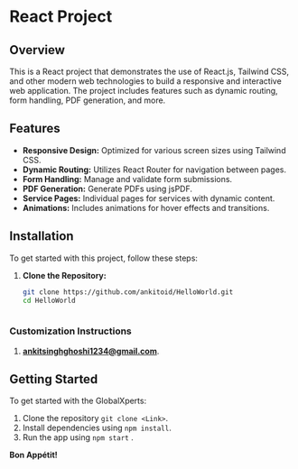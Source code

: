 # React Project

## Overview

This is a React project that demonstrates the use of React.js, Tailwind CSS, and other modern web technologies to build a responsive and interactive web application. The project includes features such as dynamic routing, form handling, PDF generation, and more.

## Features

- **Responsive Design:** Optimized for various screen sizes using Tailwind CSS.
- **Dynamic Routing:** Utilizes React Router for navigation between pages.
- **Form Handling:** Manage and validate form submissions.
- **PDF Generation:** Generate PDFs using jsPDF.
- **Service Pages:** Individual pages for services with dynamic content.
- **Animations:** Includes animations for hover effects and transitions.

## Installation

To get started with this project, follow these steps:

1. **Clone the Repository:**

   ```bash
   git clone https://github.com/ankitoid/HelloWorld.git
   cd HelloWorld



### Customization Instructions

1. **ankitsinghghoshi1234@gmail.com**.


## Getting Started

To get started with the GlobalXperts:

1. Clone the repository `git clone <Link>`.
2. Install dependencies using `npm install`.
3. Run the app using `npm start` .


**Bon Appétit!**
